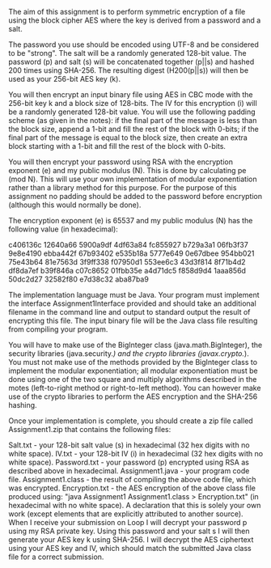 The aim of this assignment is to perform symmetric encryption of a file using the block cipher AES where the key is derived from a password and a salt.

The password you use should be encoded using UTF-8 and be considered to be "strong". The salt will be a randomly generated 128-bit value. The password (p) and salt (s) will be concatenated together (p||s) and hashed 200 times using SHA-256. The resulting digest (H200(p||s)) will then be used as your 256-bit AES key (k).

You will then encrypt an input binary file using AES in CBC mode with the 256-bit key k and a block size of 128-bits. The IV for this encryption (i) will be a randomly generated 128-bit value. You will use the following padding scheme (as given in the notes): if the final part of the message is less than the block size, append a 1-bit and fill the rest of the block with 0-bits; if the final part of the message is equal to the block size, then create an extra block starting with a 1-bit and fill the rest of the block with 0-bits.

You will then encrypt your password using RSA with the encryption exponent (e) and my public modulus (N). This is done by calculating pe (mod N). This will use your own implementation of modular exponentiation rather than a library method for this purpose. For the purpose of this assignment no padding should be added to the password before encryption (although this would normally be done).

The encryption exponent (e) is 65537 and my public modulus (N) has the following value (in hexadecimal):

c406136c 12640a66 5900a9df 4df63a84 fc855927 b729a3a1 06fb3f37 9e8e4190
ebba442f 67b93402 e535b18a 5777e649 0e67dbee 954bb021 75e43b64 81e7563d
3f9ff338 f07950d1 553ee6c3 43d3f814 8f71b4d2 df8da7ef b39f846a c07c8652
01fbb35e a4d71dc5 f858d9d4 1aaa856d 50dc2d27 32582f80 e7d38c32 aba87ba9

The implementation language must be Java. Your program must implement the interface Assignment1Interface provided and should take an additional filename in the command line and output to standard output the result of encrypting this file. The input binary file will be the Java class file resulting from compiling your program.

You will have to make use of the BigInteger class (java.math.BigInteger), the security libraries (java.security.*) and the crypto libraries (javax.crypto.*). You must not make use of the methods provided by the BigInteger class to implement the modular exponentiation; all modular exponentiation must be done using one of the two square and multiply algorithms described in the motes (left-to-right method or right-to-left method). You can however make use of the crypto libraries to perform the AES encryption and the SHA-256 hashing.

Once your implementation is complete, you should create a zip file called Assignment1.zip that contains the following files:

Salt.txt - your 128-bit salt value (s) in hexadecimal (32 hex digits with no white space).
IV.txt - your 128-bit IV (i) in hexadecimal (32 hex digits with no white space).
Password.txt - your password (p) encrypted using RSA as described above in hexadecimal.
Assignment1.java - your program code file.
Assignment1.class - the result of compiling the above code file, which was encrypted.
Encryption.txt - the AES encryption of the above class file produced using: "java Assignment1 Assignment1.class > Encryption.txt" (in hexadecimal with no white space).
A declaration that this is solely your own work (except elements that are explicitly attributed to another source).
When I receive your submission on Loop I will decrypt your password p using my RSA private key. Using this password and your salt s I will then generate your AES key k using SHA-256. I will decrypt the AES ciphertext using your AES key and IV, which should match the submitted Java class file for a correct submission.
